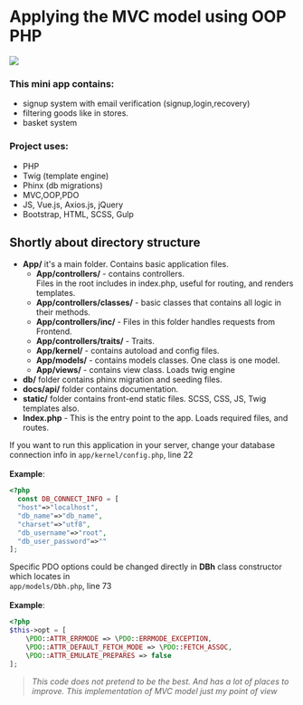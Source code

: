 # Applying the MVC model using OOP PHP

![](https://i.ibb.co/0ZDp5Lr/Screenshot-46.png)

### This mini app contains:
- signup system with email verification (signup,login,recovery)
- filtering goods like in stores.
- basket system

### Project uses:
- PHP
- Twig (template engine)
- Phinx (db migrations)
- MVC,OOP,PDO
- JS, Vue.js, Axios.js, jQuery
- Bootstrap, HTML, SCSS, Gulp

## Shortly about directory structure
- **App/** it's a main folder. Contains basic application files.
  - **App/controllers/** - contains controllers.
  <br>Files in the root includes in index.php, useful for routing, and renders templates.
  - **App/controllers/classes/** - basic classes that contains all logic in their methods.
  - **App/controllers/inc/** - Files in this folder handles requests from Frontend.
  - **App/controllers/traits/** - Traits.
  - **App/kernel/** - contains autoload and config files.
  - **App/models/** - contains models classes. One class is one model. 
  - **App/views/** - contains view class. Loads twig engine
- **db/** folder contains phinx migration and seeding files.
- **docs/api/** folder contains documentation.
- **static/** folder contains front-end static files. SCSS, CSS, JS, Twig templates also.
- **Index.php** - This is the entry point to the app. Loads required files, and routes.

If you want to run this application in your server, change your database connection info in 
```app/kernel/config.php```, line 22
<br><br>**Example**:

```php
<?php
  const DB_CONNECT_INFO = [
  "host"=>"localhost",
  "db_name"=>"db_name",
  "charset"=>"utf8",
  "db_username"=>"root",
  "db_user_password"=>""
];
```

Specific PDO options could be changed directly in **DBh** class constructor which locates in 
<br>
```app/models/Dbh.php```, line 73
<br><br>**Example**: 
```php
<?php
$this->opt = [
    \PDO::ATTR_ERRMODE => \PDO::ERRMODE_EXCEPTION,
    \PDO::ATTR_DEFAULT_FETCH_MODE => \PDO::FETCH_ASSOC,
    \PDO::ATTR_EMULATE_PREPARES => false
];
```

>*This code does not pretend to be the best. And has a lot of places to improve. This implementation of MVC model just my point of view*
